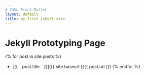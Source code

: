 ```yaml
---
# YAML Front Matter
layout: default
title: my first jekyll site
---
```

# Jekyll Prototyping Page

{% for post in site.posts %}
- [{{　post.title　}}]({{ site.baseurl }}{{ post.url }})
{% endfor %}


